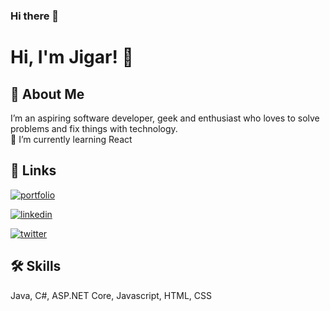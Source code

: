 ### Hi there 👋

<!--
**jigarp4tel/jigarp4tel** is a ✨ _special_ ✨ repository because its `README.md` (this file) appears on your GitHub profile.

Here are some ideas to get you started:

- 🔭 I’m currently working on ...
- 🌱 I’m currently learning ...
- 👯 I’m looking to collaborate on ...
- 🤔 I’m looking for help with ...
- 💬 Ask me about ...
- 📫 How to reach me: ...
- 😄 Pronouns: ...
- ⚡ Fun fact: ...
-->


# Hi, I'm Jigar! 👋

  
## 🚀 About Me
I’m an aspiring software developer, geek and enthusiast who loves to solve problems and fix things with technology.\
🌱 I’m currently learning React
  
## 🔗 Links
[![portfolio](https://img.shields.io/badge/my_portfolio-000?style=for-the-badge&logo=ko-fi&logoColor=white)](https://jigarp4tel.github.io//)

[![linkedin](https://img.shields.io/badge/linkedin-0A66C2?style=for-the-badge&logo=linkedin&logoColor=white)](https://www.linkedin.com/in/jigarp4tel/)

[![twitter](https://img.shields.io/badge/twitter-1DA1F2?style=for-the-badge&logo=twitter&logoColor=white)](https://twitter.com/jigarp4tel)

  
## 🛠 Skills
Java, C#, ASP.NET Core, Javascript, HTML, CSS

  

